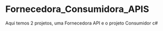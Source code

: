 # Fornecedora_Consumidora_APIS
Aqui temos 2 projetos, uma Fornecedora API e o projeto Consumidor c#
